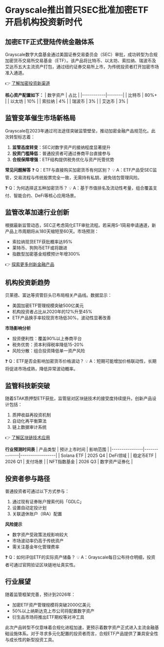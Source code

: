 # Grayscale推出首只SEC批准加密ETF 开启机构投资新时代

## 加密ETF正式登陆传统金融体系
Grayscale数字大盘基金通过美国证券交易委员会（SEC）审批，成功转型为合规加密货币交易所交易基金（ETF）。该产品将比特币、以太坊、索拉纳、瑞波币及艾达币五大主流资产打包，通过纽约证券交易所上市，为传统投资者打开加密市场准入通道。

👉 [了解加密投资新渠道](https://bit.ly/okx_welcome)

**核心资产配置如下：**
| 数字资产   | 占比   |
|------------|--------|
| 比特币     | 80%+   |
| 以太坊     | 10%    |
| 索拉纳     | 4%     |
| 瑞波币     | 3%     |
| 艾达币     | 3%     |

## 监管变革催生市场新格局
Grayscale在2023年通过司法途径突破监管壁垒，推动加密金融产品规范化。此次转型标志着：
1. **监管态度转变**：SEC对数字资产的接纳程度显著提升
2. **投资门槛降低**：普通投资者可通过券商平台直接参与
3. **合规保障增强**：ETF结构提供税务优化与资产托管优势

**常见问题解答**
❓ Q：ETF与直接购买加密货币有何区别？
💡 A：ETF产品受SEC监管，交易流程与传统股票完全一致，无需持有私钥，避免钱包管理风险。

❓ Q：为何选择这五种加密货币？
💡 A：基于市值排名及流动性考量，组合覆盖支付、智能合约、DeFi等核心应用场景。

## 监管改革加速行业创新
根据最新监管动态，SEC正考虑简化ETF审批流程。若采用S-1简易申请通道，新产品上市周期将从180天缩短至60天。市场预测：
- 索拉纳现货ETF获批概率达95%
- 莱特币、狗狗币ETF或将跟进
- 指数型加密基金规模预计年增300%

👉 [探索更多创新金融产品](https://bit.ly/okx_welcome)

## 机构投资新趋势
贝莱德、富达等资管巨头已布局相关产品线。数据显示：
- 美国加密ETF管理规模突破500亿美元
- 机构投资者占比从2020年的12%升至45%
- ETF产品换手率较现货市场低30%，波动性显著改善

**市场影响分析**
- 投资便利性：覆盖90%以上券商平台
- 税务优势：资本利得税率降低15-20%
- 风险分散：组合投资降低单一资产风险

❓ Q：ETF是否会影响加密货币价格波动？
💡 A：短期可能增加价格联动性，长期将促进市场成熟，降低异常波动概率。

## 监管科技新突破
随着STAK质押型ETF获批，监管层对区块链技术的接受度持续提升。创新产品设计包括：
1. 质押收益再投资机制
2. 自动化再平衡算法
3. 链上数据审计系统

👉 [了解区块链技术应用](https://bit.ly/okx_welcome)

**行业预测时间表**
| 产品类型       | 预计上市时间 | 影响范围         |
|----------------|--------------|------------------|
| Solana ETF     | 2025 Q4      | DeFi领域        |
| 稳定币ETF      | 2026 Q1      | 支付场景        |
| NFT指数基金    | 2026 Q3      | 数字资产证券化  |

## 投资者参与路径
普通投资者可通过以下方式参与：
1. 通过现有证券账户搜索代码「GDLC」
2. 设置自动定投计划
3. 关联退休账户（IRA）配置

**风险提示**
- 数字资产受政策法规影响较大
- 市场波动率仍高于传统资产
- 需关注基金年化管理费率

❓ Q：如何评估ETF的实际资产储备？
💡 A：Grayscale每日公布持仓明细，投资者可通过官网验证区块链地址真实性。

## 行业展望
随着监管框架完善，预计到2026年：
- 加密ETF资产管理规模将突破2000亿美元
- 50%以上纳斯达克上市公司将配置数字资产
- 衍生品市场将推出ETF期权等对冲工具

此次产品转型不仅意味着合规化进程加速，更预示着数字资产正式进入主流金融基础设施体系。对于寻求多元化配置的投资者而言，合规ETF产品提供了兼具安全性与成长性的新型投资工具。
